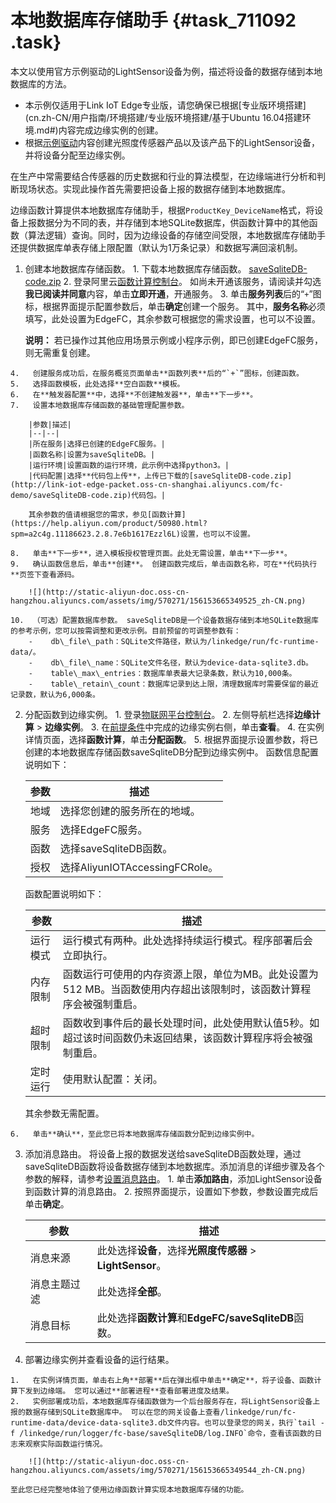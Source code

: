 # 本地数据库存储助手 {#task_711092 .task}

本文以使用官方示例驱动的LightSensor设备为例，描述将设备的数据存储到本地数据库的方法。

-   本示例仅适用于Link IoT Edge专业版，请您确保已根据[专业版环境搭建](cn.zh-CN/用户指南/环境搭建/专业版环境搭建/基于Ubuntu 16.04搭建环境.md#)内容完成边缘实例的创建。
-   根据[示例驱动](cn.zh-CN/用户指南/设备接入/示例驱动.md#)内容创建光照度传感器产品以及该产品下的LightSensor设备，并将设备分配至边缘实例。

在生产中常需要结合传感器的历史数据和行业的算法模型，在边缘端进行分析和判断现场状态。实现此操作首先需要把设备上报的数据存储到本地数据库。

边缘函数计算提供本地数据库存储助手，根据`ProductKey_DeviceName`格式，将设备上报数据分为不同的表，并存储到本地SQLite数据库，供函数计算中的其他函数（算法逻辑）查询。同时，因为边缘设备的存储空间受限，本地数据库存储助手还提供数据库单表存储上限配置（默认为1万条记录）和数据写满回滚机制。

1.   创建本地数据库存储函数。 
    1.   下载本地数据库存储函数。 [saveSqliteDB-code.zip](http://link-iot-edge-packet.oss-cn-shanghai.aliyuncs.com/fc-demo/saveSqliteDB-code.zip) 
    2.   登录阿里云[函数计算控制台](https://www.aliyun.com/product/fc)。 如尚未开通该服务，请阅读并勾选**我已阅读并同意**内容，单击**立即开通**，开通服务。
    3.   单击**服务列表**后的“`+`”图标，根据界面提示配置参数后，单击**确定**创建一个服务。 其中，**服务名称**必须填写，此处设置为EdgeFC，其余参数可根据您的需求设置，也可以不设置。

        **说明：** 若已操作过其他应用场景示例或小程序示例，即已创建EdgeFC服务，则无需重复创建。

    4.   创建服务成功后，在服务概览页面单击**函数列表**后的“`+`”图标，创建函数。 
    5.   选择函数模板，此处选择**空白函数**模板。 
    6.   在**触发器配置**中，选择**不创建触发器**，单击**下一步**。 
    7.   设置本地数据库存储函数的基础管理配置参数。 

        |参数|描述|
        |--|--|
        |所在服务|选择已创建的EdgeFC服务。|
        |函数名称|设置为saveSqliteDB。|
        |运行环境|设置函数的运行环境，此示例中选择python3。|
        |代码配置|选择**代码包上传**，上传已下载的[saveSqliteDB-code.zip](http://link-iot-edge-packet.oss-cn-shanghai.aliyuncs.com/fc-demo/saveSqliteDB-code.zip)代码包。|

        其余参数的值请根据您的需求，参见[函数计算](https://help.aliyun.com/product/50980.html?spm=a2c4g.11186623.2.8.7e6b1617Ezzl6L)设置，也可以不设置。

    8.   单击**下一步**，进入模板授权管理页面。此处无需设置，单击**下一步**。 
    9.   确认函数信息后，单击**创建**。 创建函数完成后，单击函数名称，可在**代码执行**页签下查看源码。

        ![](http://static-aliyun-doc.oss-cn-hangzhou.aliyuncs.com/assets/img/570271/156153665349525_zh-CN.png)

    10.  （可选）配置数据库参数。 saveSqliteDB是一个设备数据存储到本地SQLite数据库的参考示例，您可以按需调整和更改示例。目前预留的可调整参数有：
        -    db\_file\_path：SQLite文件路径，默认为/linkedge/run/fc-runtime-data/。
        -    db\_file\_name：SQLite文件名径，默认为device-data-sqlite3.db。
        -    table\_max\_entries：数据库单表最大记录条数，默认为10,000条。
        -    table\_retain\_count：数据库记录到达上限，清理数据库时需要保留的最近记录数，默认为6,000条。
2.   分配函数到边缘实例。 
    1.   登录[物联网平台控制台](http://iot.console.aliyun.com/)。 
    2.   左侧导航栏选择**边缘计算** \> **边缘实例**。 
    3.   在[前提条件](#)中完成的边缘实例右侧，单击**查看**。 
    4.   在实例详情页面，选择**函数计算**，单击**分配函数**。 
    5.   根据界面提示设置参数，将已创建的本地数据库存储函数saveSqliteDB分配到边缘实例中。 函数信息配置说明如下：

        |参数|描述|
        |--|--|
        |地域|选择您创建的服务所在的地域。|
        |服务|选择EdgeFC服务。|
        |函数|选择saveSqliteDB函数。|
        |授权|选择AliyunIOTAccessingFCRole。|

        函数配置说明如下：

        |参数|描述|
        |--|--|
        |运行模式|运行模式有两种。此处选择持续运行模式。程序部署后会立即执行。|
        |内存限制|函数运行可使用的内存资源上限，单位为MB。此处设置为512 MB。当函数使用内存超出该限制时，该函数计算程序会被强制重启。|
        |超时限制|函数收到事件后的最长处理时间，此处使用默认值5秒。如超过该时间函数仍未返回结果，该函数计算程序将会被强制重启。|
        |定时运行|使用默认配置：关闭。|

        其余参数无需配置。

    6.   单击**确认**，至此您已将本地数据库存储函数分配到边缘实例中。 
3.   添加消息路由。 将设备上报的数据发送给saveSqliteDB函数处理，通过saveSqliteDB函数将设备数据存储到本地数据库。添加消息的详细步骤及各个参数的解释，请参考[设置消息路由](cn.zh-CN/用户指南/消息路由/设置消息路由.md#)。
    1.   单击**添加路由**，添加LightSensor设备到函数计算的消息路由。 
    2.   按照界面提示，设置如下参数，参数设置完成后单击**确定**。 

        |参数|描述|
        |--|--|
        |消息来源|此处选择**设备**，选择**光照度传感器** \> **LightSensor**。|
        |消息主题过滤|此处选择**全部**。|
        |消息目标|此处选择**函数计算**和**EdgeFC/saveSqliteDB**函数。|

4.   部署边缘实例并查看设备的运行结果。 

    1.   在实例详情页面，单击右上角**部署**后在弹出框中单击**确定**，将子设备、函数计算下发到边缘端。 您可以通过**部署进程**查看部署进度及结果。
    2.   实例部署成功后，本地数据库存储函数做为一个后台服务存在，将LightSensor设备上报的数据存储到SQLite数据库中。 可以在您的网关设备上查看/linkedge/run/fc-runtime-data/device-data-sqlite3.db文件内容。也可以登录您的网关，执行`tail -f /linkedge/run/logger/fc-base/saveSqliteDB/log.INFO`命令，查看该函数的日志来观察实际函数运行情况。

        ![](http://static-aliyun-doc.oss-cn-hangzhou.aliyuncs.com/assets/img/570271/156153665349544_zh-CN.png)

    至此您已经完整地体验了使用边缘函数计算实现本地数据库存储的功能。



